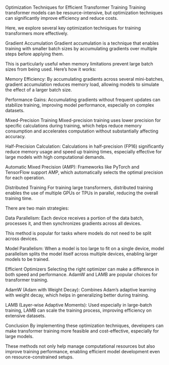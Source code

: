 Optimization Techniques for Efficient Transformer Training
Training transformer models can be resource-intensive, but optimization techniques can significantly improve efficiency and reduce costs.  

Here, we explore several key optimization techniques for training transformers more effectively. 

Gradient Accumulation 
Gradient accumulation is a technique that enables training with smaller batch sizes by accumulating gradients over multiple steps before applying them.  

This is particularly useful when memory limitations prevent large batch sizes from being used. Here’s how it works: 

Memory Efficiency: By accumulating gradients across several mini-batches, gradient accumulation reduces memory load, allowing models to simulate the effect of a larger batch size. 

Performance Gains: Accumulating gradients without frequent updates can stabilize training, improving model performance, especially on complex datasets. 

 

Mixed-Precision Training 
Mixed-precision training uses lower precision for specific calculations during training, which helps reduce memory consumption and accelerates computation without substantially affecting accuracy. 

Half-Precision Calculation: Calculations in half-precision (FP16) significantly reduce memory usage and speed up training times, especially effective for large models with high computational demands. 

Automatic Mixed Precision (AMP): Frameworks like PyTorch and TensorFlow support AMP, which automatically selects the optimal precision for each operation. 

 

Distributed Training 
For training large transformers, distributed training enables the use of multiple GPUs or TPUs in parallel, reducing the overall training time.  

There are two main strategies: 

Data Parallelism: Each device receives a portion of the data batch, processes it, and then synchronizes gradients across all devices.  

  This method is popular for tasks where models do not need to be split across devices. 

Model Parallelism: When a model is too large to fit on a single device, model parallelism splits the model itself across multiple devices, enabling larger models to be trained. 

 

Efficient Optimizers 
Selecting the right optimizer can make a difference in both speed and performance. AdamW and LAMB are popular choices for transformer training. 

AdamW (Adam with Weight Decay): Combines Adam’s adaptive learning with weight decay, which helps in generalizing better during training. 

LAMB (Layer-wise Adaptive Moments): Used especially in large-batch training, LAMB can scale the training process, improving efficiency on extensive datasets. 

 

Conclusion 
By implementing these optimization techniques, developers can make transformer training more feasible and cost-effective, especially for large models.  

These methods not only help manage computational resources but also improve training performance, enabling efficient model development even on resource-constrained setups. 